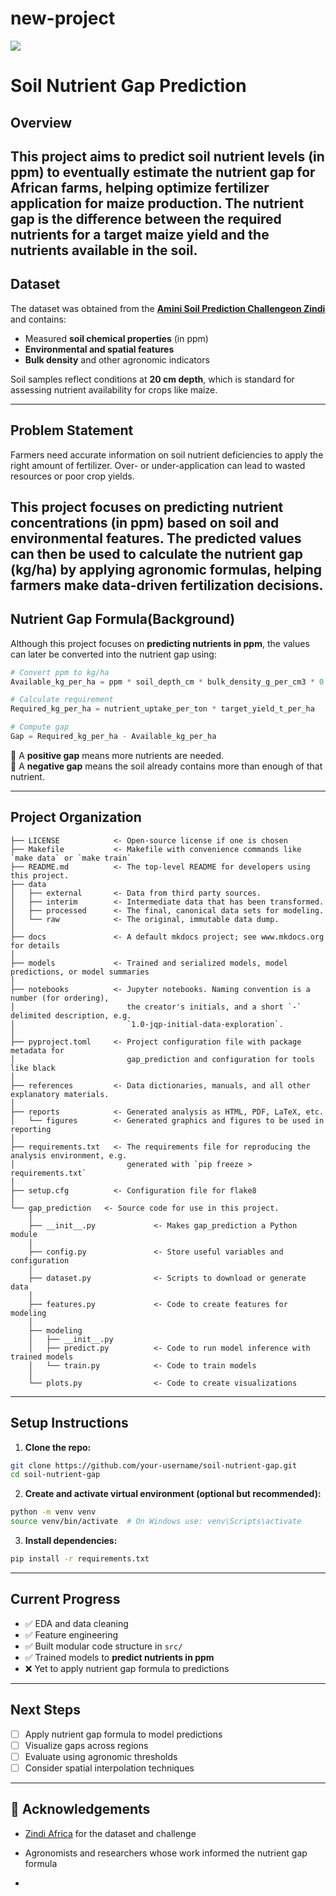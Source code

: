 # new-project

<a target="_blank" href="https://cookiecutter-data-science.drivendata.org/">
    <img src="https://img.shields.io/badge/CCDS-Project%20template-328F97?logo=cookiecutter" />
</a>

# Soil Nutrient Gap Prediction
## Overview

This project aims to predict soil nutrient levels (in ppm) to eventually estimate the nutrient gap for African farms, helping optimize fertilizer application for maize production. The nutrient gap is the difference between the required nutrients for a target maize yield and the nutrients available in the soil.
---

## Dataset

The dataset was obtained from the **[Amini Soil Prediction Challengeon Zindi]([https://zindi.africa/](https://zindi.africa/competitions/amini-soil-prediction-challenge))** and contains:

- Measured **soil chemical properties** (in ppm)
- **Environmental and spatial features**
- **Bulk density** and other agronomic indicators

 Soil samples reflect conditions at **20 cm depth**, which is standard for assessing nutrient availability for crops like maize.

---
## Problem Statement

Farmers need accurate information on soil nutrient deficiencies to apply the right amount of fertilizer. Over- or under-application can lead to wasted resources or poor crop yields.

This project focuses on predicting nutrient concentrations (in ppm) based on soil and environmental features. The predicted values can then be used to calculate the nutrient gap (kg/ha) by applying agronomic formulas, helping farmers make data-driven fertilization decisions.
---


## Nutrient Gap Formula(Background)

Although this project focuses on **predicting nutrients in ppm**, the values can later be converted into the nutrient gap using:

```python
# Convert ppm to kg/ha
Available_kg_per_ha = ppm * soil_depth_cm * bulk_density_g_per_cm3 * 0.1

# Calculate requirement
Required_kg_per_ha = nutrient_uptake_per_ton * target_yield_t_per_ha

# Compute gap
Gap = Required_kg_per_ha - Available_kg_per_ha
```

🔸 A **positive gap** means more nutrients are needed.  
🔸 A **negative gap** means the soil already contains more than enough of that nutrient.

---

## Project Organization

```
├── LICENSE            <- Open-source license if one is chosen
├── Makefile           <- Makefile with convenience commands like `make data` or `make train`
├── README.md          <- The top-level README for developers using this project.
├── data
│   ├── external       <- Data from third party sources.
│   ├── interim        <- Intermediate data that has been transformed.
│   ├── processed      <- The final, canonical data sets for modeling.
│   └── raw            <- The original, immutable data dump.
│
├── docs               <- A default mkdocs project; see www.mkdocs.org for details
│
├── models             <- Trained and serialized models, model predictions, or model summaries
│
├── notebooks          <- Jupyter notebooks. Naming convention is a number (for ordering),
│                         the creator's initials, and a short `-` delimited description, e.g.
│                         `1.0-jqp-initial-data-exploration`.
│
├── pyproject.toml     <- Project configuration file with package metadata for 
│                         gap_prediction and configuration for tools like black
│
├── references         <- Data dictionaries, manuals, and all other explanatory materials.
│
├── reports            <- Generated analysis as HTML, PDF, LaTeX, etc.
│   └── figures        <- Generated graphics and figures to be used in reporting
│
├── requirements.txt   <- The requirements file for reproducing the analysis environment, e.g.
│                         generated with `pip freeze > requirements.txt`
│
├── setup.cfg          <- Configuration file for flake8
│
└── gap_prediction   <- Source code for use in this project.
    │
    ├── __init__.py             <- Makes gap_prediction a Python module
    │
    ├── config.py               <- Store useful variables and configuration
    │
    ├── dataset.py              <- Scripts to download or generate data
    │
    ├── features.py             <- Code to create features for modeling
    │
    ├── modeling                
    │   ├── __init__.py 
    │   ├── predict.py          <- Code to run model inference with trained models          
    │   └── train.py            <- Code to train models
    │
    └── plots.py                <- Code to create visualizations
```

--------



## Setup Instructions

1. **Clone the repo:**

```bash
git clone https://github.com/your-username/soil-nutrient-gap.git
cd soil-nutrient-gap
```

2. **Create and activate virtual environment (optional but recommended):**

```bash
python -m venv venv
source venv/bin/activate  # On Windows use: venv\Scripts\activate
```

3. **Install dependencies:**

```bash
pip install -r requirements.txt
```

---

##  Current Progress

- ✅ EDA and data cleaning
- ✅ Feature engineering
- ✅ Built modular code structure in `src/`
- ✅ Trained models to **predict nutrients in ppm**
- ❌ Yet to apply nutrient gap formula to predictions

---

##  Next Steps

- [ ] Apply nutrient gap formula to model predictions
- [ ] Visualize gaps across regions
- [ ] Evaluate using agronomic thresholds
- [ ] Consider spatial interpolation techniques

---

## 🤝 Acknowledgements

- [Zindi Africa](https://zindi.africa/) for the dataset and challenge
- Agronomists and researchers whose work informed the nutrient gap formula

-


